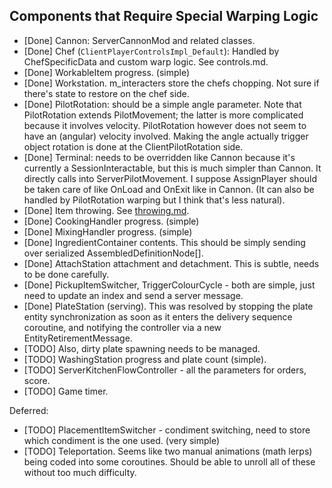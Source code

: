 ## Components that Require Special Warping Logic

* [Done] Cannon: ServerCannonMod and related classes.
* [Done] Chef (`ClientPlayerControlsImpl_Default`): Handled by ChefSpecificData and custom warp logic. See controls.md.
* [Done] WorkableItem progress. (simple)
* [Done] Workstation. m_interacters store the chefs chopping. Not sure if there's state to restore on the chef side.
* [Done] PilotRotation: should be a simple angle parameter. Note that PilotRotation extends PilotMovement; the latter is more complicated because it involves velocity. PilotRotation however does not seem to have an (angular) velocity involved. Making the angle actually trigger object rotation is done at the ClientPilotRotation side.
* [Done] Terminal: needs to be overridden like Cannon because it's currently a SessionInteractable, but this is much simpler than Cannon. It directly calls into ServerPilotMovement. I suppose AssignPlayer should be taken care of like OnLoad and OnExit like in Cannon. (It can also be handled by PilotRotation warping but I think that's less natural).
* [Done] Item throwing. See [throwing.md](throwing.md).
* [Done] CookingHandler progress. (simple)
* [Done] MixingHandler progress. (simple)
* [Done] IngredientContainer contents. This should be simply sending over serialized AssembledDefinitionNode[].
* [Done] AttachStation attachment and detachment. This is subtle, needs to be done carefully.
* [Done] PickupItemSwitcher, TriggerColourCycle - both are simple, just need to update an index and send a server message.
* [Done] PlateStation (serving). This was resolved by stopping the plate entity synchronization as soon as it enters the delivery sequence coroutine, and notifying the controller via a new EntityRetirementMessage.
* [TODO] Also, dirty plate spawning needs to be managed.
* [TODO] WashingStation progress and plate count (simple).
* [TODO] ServerKitchenFlowController - all the parameters for orders, score.
* [TODO] Game timer.

Deferred:
* [TODO] PlacementItemSwitcher - condiment switching, need to store which condiment is the one used. (very simple)
* [TODO] Teleportation. Seems like two manual animations (math lerps) being coded into some coroutines. Should be able to unroll all of these without too much difficulty.
